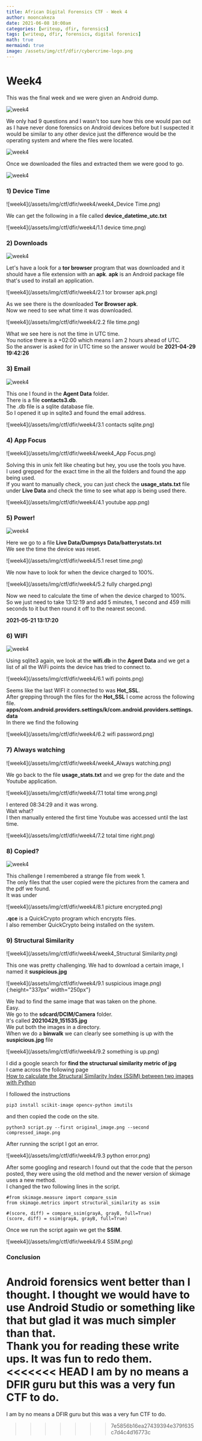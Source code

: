 ```yaml
---
title: African Digital Forensics CTF - Week 4
author: mooncakeza
date: 2021-06-08 10:00am
categories: [writeup, dfir, forensics]
tags: [writeup, dfir, forensics, digital forenics]
math: true
mermaind: true
image: /assets/img/ctf/dfir/cybercrime-logo.png
---
```


# Week4

This was the final week and we were given an Android dump.

![week4](/assets/img/ctf/dfir/week4/week4_data.png)

We only had 9 questions and I wasn't too sure how this one would pan out as I have never done forensics on Android devices before but I suspected it would be similar to any other device just the difference would be the operating system and where the files were located.

![week4](/assets/img/ctf/dfir/week4/week4_tasks.png)

Once we downloaded the files and extracted them we were good to go.

![week4](/assets/img/ctf/dfir/week4/week4_structure.png)

### 1) Device Time

![week4](/assets/img/ctf/dfir/week4/week4_Device Time.png)

We can get the following in a file called <b>device_datetime_utc.txt</b>

![week4](/assets/img/ctf/dfir/week4/1.1 device time.png)

### 2) Downloads

![week4](/assets/img/ctf/dfir/week4/week4_Downloads.png)

Let's have a look for a <b>tor browser</b> program that was downloaded and it should have a file extension with an <b>apk</b>. 
<b>apk</b> is an Android package file that's used to install an application.

![week4](/assets/img/ctf/dfir/week4/2.1 tor browser apk.png)

As we see there is the downloaded <b>Tor Browser apk</b>.
<br>
Now we need to see what time it was downloaded.

![week4](/assets/img/ctf/dfir/week4/2.2 file time.png)

What we see here is not the time in UTC time. 
<br>
You notice there is a +02:00 which means I am 2 hours ahead of UTC.
<br>
So the answer is asked for in UTC time so the answer would be <b> 2021-04-29 19:42:26</b>

### 3) Email

![week4](/assets/img/ctf/dfir/week4/week4_Email.png)

This one I found in the <b>Agent Data</b> folder.
<br>
There is a file <b>contacts3.db</b>. 
<br>
The .db file is a sqlite database file.
<br>
So I opened it up in sqlite3 and found the email address.
<br>

![week4](/assets/img/ctf/dfir/week4/3.1 contacts sqlite.png)


### 4) App Focus

![week4](/assets/img/ctf/dfir/week4/week4_App Focus.png)

Solving this in unix felt like cheating but hey, you use the tools you have.
<br>
I used grepped for the exact time in the all the folders and found the app being used.
<br>
If you want to manually check, you can just check the <b>usage_stats.txt</b> file under <b>Live Data</b> and check the time to see what app is being used there.

![week4](/assets/img/ctf/dfir/week4/4.1 youtube app.png)

### 5) Power!

![week4](/assets/img/ctf/dfir/week4/week4_Power!.png)

Here we go to a file <b>Live Data/Dumpsys Data/batterystats.txt</b>
<br>
We see the time the device was reset.

![week4](/assets/img/ctf/dfir/week4/5.1 reset time.png)

We now have to look for when the device charged to 100%.

![week4](/assets/img/ctf/dfir/week4/5.2 fully charged.png)

Now we need to calculate the time of when the device charged to 100%.
<br>
So we just need to take 13:12:19 and add 5 minutes, 1 second and 459 milli seconds to it but then round it off to the nearest second.

<b>2021-05-21 13:17:20</b>

### 6) WIFI

![week4](/assets/img/ctf/dfir/week4/week4_WIFI.png)

Using sqlite3 again, we look at the <b>wifi.db</b> in the <b>Agent Data</b> and we get a list of all the WiFi points the device has tried to connect to.

![week4](/assets/img/ctf/dfir/week4/6.1 wifi points.png)

Seems like the last WIFI it connected to was <b>Hot_SSL</b>.
<br>
After grepping through the files for the <b>Hot_SSL</b> I come across the following file.
<br>
<b>apps/com.android.providers.settings/k/com.android.providers.settings.data</b>
<br>
In there we find the following

![week4](/assets/img/ctf/dfir/week4/6.2 wifi password.png)

### 7) Always watching

![week4](/assets/img/ctf/dfir/week4/week4_Always watching.png)

We go back to the file <b>usage_stats.txt</b> and we grep for the date and the Youtube application.

![week4](/assets/img/ctf/dfir/week4/7.1 total time wrong.png)

I entered 08:34:29 and it was wrong. 
<br>
Wait what?
<br>
I then manually entered the first time Youtube was accessed until the last time.

![week4](/assets/img/ctf/dfir/week4/7.2 total time right.png)

### 8) Copied?

![week4](/assets/img/ctf/dfir/week4/week4_Copied.png)

This challenge I remembered a strange file from week 1.
<br>
The only files that the user copied were the pictures from the camera and the pdf we found.
<br>
It was under 

![week4](/assets/img/ctf/dfir/week4/8.1 picture encrypted.png)

<b>.qce</b> is a QuickCrypto program which encrypts files. 
<br>
I also remember QuickCrypto being installed on the system.

### 9) Structural Similarity

![week4](/assets/img/ctf/dfir/week4/week4_Structural Similarity.png)

This one was pretty challenging. We had to download a certain image, I named it <b>suspicious.jpg</b>

![week4](/assets/img/ctf/dfir/week4/9.1 suspicious image.png){:height="337px" width="250px"}

We had to find the same image that was taken on the phone.
<br>
Easy.
<br>
We go to the <b>sdcard/DCIM/Camera</b> folder.
<br>
It's called <b>20210429_151535.jpg</b>
<br>
We put both the images in a directory.
<br>
When we do a <b>binwalk</b> we can clearly see something is up with the <b>suspicious.jpg</b> file

![week4](/assets/img/ctf/dfir/week4/9.2 something is up.png)

I did a google search for <b>find the structurual similarity metric of jpg</b>
<br>
I came across the following page 
<br>
[How to calculate the Structural Similarity Index (SSIM) between two images with Python](https://ourcodeworld.com/articles/read/991/how-to-calculate-the-structural-similarity-index-ssim-between-two-images-with-python)

I followed the instructions

```
pip3 install scikit-image opencv-python imutils
``````

and then copied the code on the site.

```
python3 script.py --first original_image.png --second compressed_image.png
```

After running the script I got an error.

![week4](/assets/img/ctf/dfir/week4/9.3 python error.png)

After some googling and research I found out that the code that the person posted, they were using the old method and the newer version of skimage uses a new method.
<br>
I changed the two following lines in the script.

```
#from skimage.measure import compare_ssim
from skimage.metrics import structural_similarity as ssim
```

```
#(score, diff) = compare_ssim(grayA, grayB, full=True)
(score, diff) = ssim(grayA, grayB, full=True)
```

Once we run the script again we get the <b>SSIM</b>.

![week4](/assets/img/ctf/dfir/week4/9.4 SSIM.png)

### Conclusion

Android forensics went better than I thought. I thought we would have to use Android Studio or something like that but glad it was much simpler than that.
<br>
Thank you for reading these write ups. It was fun to redo them.
<br>
<<<<<<< HEAD
I am by no means a DFIR guru but this was a very fun CTF to do.
=======
I am by no means a DFIR guru but this was a very fun CTF to do.
>>>>>>> 7e5856b16ea27439394e379f635c7d4c4d16773c
